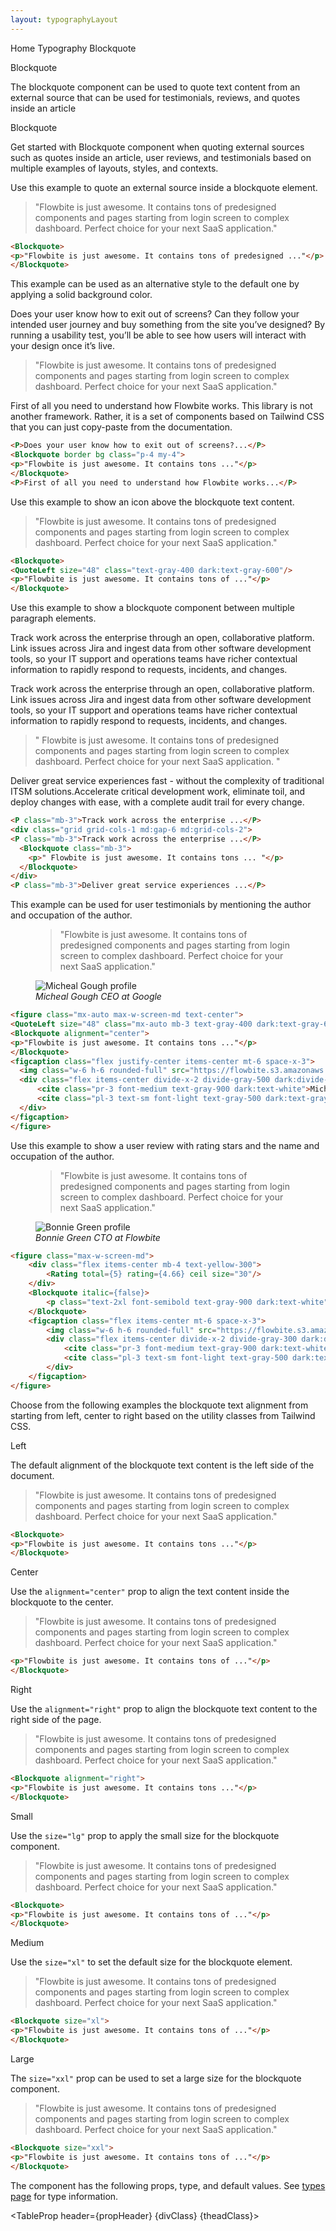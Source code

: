 ```yaml
---
layout: typographyLayout
---
```



<script>
	import { Htwo, ExampleDiv, GitHubSource, CompoDescription, TableProp, TableDefaultRow } from '../../utils'
	import { Blockquote, P, Heading, Highlight, A, Mark, Secondary, TextGradient, Underline, QuoteLeft, Rating, Breadcrumb, BreadcrumbItem } from '$lib';
	;
	
	import componentProps1 from '../../props/Blockquote.json'
  let items1 = componentProps1.props
	let propHeader = ['Name', 'Type', 'Default']

  let divClass='w-full relative overflow-x-auto shadow-md sm:rounded-lg py-4'
  let theadClass ='text-xs text-gray-700 uppercase bg-gray-50 dark:bg-gray-700 dark:text-white'
</script>

<Breadcrumb class="pb-8">
  <BreadcrumbItem href="/" home >Home</BreadcrumbItem>
  <BreadcrumbItem href="/typography/">Typography</BreadcrumbItem>
	<BreadcrumbItem>Blockquote</BreadcrumbItem>
</Breadcrumb>

<Heading class="mb-2" tag="h1" customSize="text-3xl">Blockquote</Heading>

<CompoDescription>The blockquote component can be used to quote text content from an external source that can be used for testimonials, reviews, and quotes inside an article</CompoDescription>

<ExampleDiv>
	<GitHubSource href="typography/Blockquote.svelte">Blockquote</GitHubSource>
</ExampleDiv>

Get started with Blockquote component when quoting external sources such as quotes inside an article, user reviews, and testimonials based on multiple examples of layouts, styles, and contexts.


<Htwo label="Default blockquote" />

Use this example to quote an external source inside a blockquote element.

<ExampleDiv>
<Blockquote>
<p>"Flowbite is just awesome. It contains tons of predesigned components and pages starting from login screen to complex dashboard. Perfect choice for your next SaaS application."</p>
</Blockquote>
</ExampleDiv>

```html
<Blockquote>
<p>"Flowbite is just awesome. It contains tons of predesigned ..."</p>
</Blockquote>
```

<Htwo label="Solid background" />

This example can be used as an alternative style to the default one by applying a solid background color.

<ExampleDiv>
<P>Does your user know how to exit out of screens? Can they follow your intended user journey and buy something from the site you’ve designed? By running a usability test, you’ll be able to see how users will interact with your design once it’s live.</P>
<Blockquote border bg class="p-4 my-4">
<p>"Flowbite is just awesome. It contains tons of predesigned components and pages starting from login screen to complex dashboard. Perfect choice for your next SaaS application."</p>
</Blockquote>
<P>First of all you need to understand how Flowbite works. This library is not another framework. Rather, it is a set of components based on Tailwind CSS that you can just copy-paste from the documentation.</P>
</ExampleDiv>

```html
<P>Does your user know how to exit out of screens?...</P>
<Blockquote border bg class="p-4 my-4">
<p>"Flowbite is just awesome. It contains tons ..."</p>
</Blockquote>
<P>First of all you need to understand how Flowbite works...</P>
```

<Htwo label="Blockquote icon" />

Use this example to show an icon above the blockquote text content.

<ExampleDiv>
<Blockquote>
<QuoteLeft size="48" class="text-gray-400 dark:text-gray-600"/>
<p>"Flowbite is just awesome. It contains tons of predesigned components and pages starting from login screen to complex dashboard. Perfect choice for your next SaaS application."</p>
</Blockquote>
</ExampleDiv>

```html
<Blockquote>
<QuoteLeft size="48" class="text-gray-400 dark:text-gray-600"/>
<p>"Flowbite is just awesome. It contains tons of ..."</p>
</Blockquote>
```

<Htwo label="Paragraph context" />

Use this example to show a blockquote component between multiple paragraph elements.

<ExampleDiv>
<P class="mb-3">Track work across the enterprise through an open, collaborative platform. Link issues across Jira and ingest data from other software development tools, so your IT support and operations teams have richer contextual information to rapidly respond to requests, incidents, and changes.</P>
<div class="grid grid-cols-1 md:gap-6 md:grid-cols-2">
<P class="mb-3">Track work across the enterprise through an open, collaborative platform. Link issues across Jira and ingest data from other software development tools, so your IT support and operations teams have richer contextual information to rapidly respond to requests, incidents, and changes.</P>
  <Blockquote class="mb-3">
    <p>" Flowbite is just awesome. It contains tons of predesigned components and pages starting from login screen to complex dashboard. Perfect choice for your next SaaS application. "</p>
  </Blockquote>
</div>
<P class="mb-3">Deliver great service experiences fast - without the complexity of traditional ITSM solutions.Accelerate critical development work, eliminate toil, and deploy changes with ease, with a complete audit trail for every change.</P>
</ExampleDiv>

```html
<P class="mb-3">Track work across the enterprise ...</P>
<div class="grid grid-cols-1 md:gap-6 md:grid-cols-2">
<P class="mb-3">Track work across the enterprise ...</P>
  <Blockquote class="mb-3">
    <p>" Flowbite is just awesome. It contains tons ... "</p>
  </Blockquote>
</div>
<P class="mb-3">Deliver great service experiences ...</P>
```

<Htwo label="User testimonial" />

This example can be used for user testimonials by mentioning the author and occupation of the author.

<ExampleDiv>
<figure class="mx-auto max-w-screen-md text-center">
<QuoteLeft size="48" class="mx-auto mb-3 text-gray-400 dark:text-gray-600" />
<Blockquote alignment="center">
<p>"Flowbite is just awesome. It contains tons of predesigned components and pages starting from login screen to complex dashboard. Perfect choice for your next SaaS application."</p>
</Blockquote>
<figcaption class="flex justify-center items-center mt-6 space-x-3">
  <img class="w-6 h-6 rounded-full" src="https://flowbite.s3.amazonaws.com/blocks/marketing-ui/avatars/michael-gouch.png" alt="Micheal Gough profile">
  <div class="flex items-center divide-x-2 divide-gray-500 dark:divide-gray-700">
      <cite class="pr-3 font-medium text-gray-900 dark:text-white">Micheal Gough</cite>
      <cite class="pl-3 text-sm font-light text-gray-500 dark:text-gray-400">CEO at Google</cite>
  </div>
</figcaption>
</figure>
</ExampleDiv>

```html
<figure class="mx-auto max-w-screen-md text-center">
<QuoteLeft size="48" class="mx-auto mb-3 text-gray-400 dark:text-gray-600" />
<Blockquote alignment="center">
<p>"Flowbite is just awesome. It contains tons ..."</p>
</Blockquote>
<figcaption class="flex justify-center items-center mt-6 space-x-3">
  <img class="w-6 h-6 rounded-full" src="https://flowbite.s3.amazonaws.com/blocks/marketing-ui/avatars/michael-gouch.png" alt="Micheal Gough profile">
  <div class="flex items-center divide-x-2 divide-gray-500 dark:divide-gray-700">
      <cite class="pr-3 font-medium text-gray-900 dark:text-white">Micheal Gough</cite>
      <cite class="pl-3 text-sm font-light text-gray-500 dark:text-gray-400">CEO at Google</cite>
  </div>
</figcaption>
</figure>
```

<Htwo label="User Review" />

Use this example to show a user review with rating stars and the name and occupation of the author.

<ExampleDiv>
<figure class="max-w-screen-md">
    <div class="flex items-center mb-4 text-yellow-300">
        <Rating total={5} rating={4.66} ceil size="30"/>
    </div>
    <Blockquote italic={false}>
        <p class="text-2xl font-semibold text-gray-900 dark:text-white">"Flowbite is just awesome. It contains tons of predesigned components and pages starting from login screen to complex dashboard. Perfect choice for your next SaaS application."</p>
    </Blockquote>
    <figcaption class="flex items-center mt-6 space-x-3">
        <img class="w-6 h-6 rounded-full" src="https://flowbite.s3.amazonaws.com/blocks/marketing-ui/avatars/bonnie-green.png" alt="Bonnie Green profile">
        <div class="flex items-center divide-x-2 divide-gray-300 dark:divide-gray-700">
            <cite class="pr-3 font-medium text-gray-900 dark:text-white">Bonnie Green</cite>
            <cite class="pl-3 text-sm font-light text-gray-500 dark:text-gray-400">CTO at Flowbite</cite>
        </div>
    </figcaption>
</figure>
</ExampleDiv>

```html
<figure class="max-w-screen-md">
    <div class="flex items-center mb-4 text-yellow-300">
        <Rating total={5} rating={4.66} ceil size="30"/>
    </div>
    <Blockquote italic={false}>
        <p class="text-2xl font-semibold text-gray-900 dark:text-white">"Flowbite is just awesome..."</p>
    </Blockquote>
    <figcaption class="flex items-center mt-6 space-x-3">
        <img class="w-6 h-6 rounded-full" src="https://flowbite.s3.amazonaws.com/blocks/marketing-ui/avatars/bonnie-green.png" alt="Bonnie Green profile">
        <div class="flex items-center divide-x-2 divide-gray-300 dark:divide-gray-700">
            <cite class="pr-3 font-medium text-gray-900 dark:text-white">Bonnie Green</cite>
            <cite class="pl-3 text-sm font-light text-gray-500 dark:text-gray-400">CTO at Flowbite</cite>
        </div>
    </figcaption>
</figure>
```

<Htwo label="
Alignment" />

Choose from the following examples the blockquote text alignment from starting from left, center to right based on the utility classes from Tailwind CSS.


<Heading tag="h3" customSize="text-xl font-semibold" class="mb-4 mt-8">Left</Heading>

The default alignment of the blockquote text content is the left side of the document.

<ExampleDiv>
<Blockquote>
<p>"Flowbite is just awesome. It contains tons of predesigned components and pages starting from login screen to complex dashboard. Perfect choice for your next SaaS application."</p>
</Blockquote>
</ExampleDiv>

```html
<Blockquote>
<p>"Flowbite is just awesome. It contains tons ..."</p>
</Blockquote>
```

<Heading tag="h3" customSize="text-xl font-semibold" class="mb-4 mt-8">Center</Heading>

Use the `alignment="center"` prop to align the text content inside the blockquote to the center.

<ExampleDiv>
<Blockquote alignment="center">
<p>"Flowbite is just awesome. It contains tons of predesigned components and pages starting from login screen to complex dashboard. Perfect choice for your next SaaS application."</p>
</Blockquote>
</ExampleDiv>

```html
<p>"Flowbite is just awesome. It contains tons of ..."</p>
</Blockquote>
```

<Heading tag="h3" customSize="text-xl font-semibold" class="mb-4 mt-8">Right</Heading>

Use the `alignment="right"` prop to align the blockquote text content to the right side of the page.

<ExampleDiv>
<Blockquote alignment="right">
<p>"Flowbite is just awesome. It contains tons of predesigned components and pages starting from login screen to complex dashboard. Perfect choice for your next SaaS application."</p>
</Blockquote>
</ExampleDiv>

```html
<Blockquote alignment="right">
<p>"Flowbite is just awesome. It contains tons ..."</p>
</Blockquote>
```

<Htwo label="Sizes" />

<Heading tag="h3" customSize="text-xl font-semibold" class="mb-4 mt-8">Small</Heading>

Use the `size="lg"` prop to apply the small size for the blockquote component.

<ExampleDiv>
<Blockquote>
<p>"Flowbite is just awesome. It contains tons of predesigned components and pages starting from login screen to complex dashboard. Perfect choice for your next SaaS application."</p>
</Blockquote>
</ExampleDiv>

```html
<Blockquote>
<p>"Flowbite is just awesome. It contains tons of ..."</p>
</Blockquote>
```

<Heading tag="h3" customSize="text-xl font-semibold" class="mb-4 mt-8">Medium</Heading>

Use the `size="xl"` to set the default size for the blockquote element.

<ExampleDiv>
<Blockquote size="xl">
<p>"Flowbite is just awesome. It contains tons of predesigned components and pages starting from login screen to complex dashboard. Perfect choice for your next SaaS application."</p>
</Blockquote>
</ExampleDiv>

```html
<Blockquote size="xl">
<p>"Flowbite is just awesome. It contains tons of ..."</p>
</Blockquote>
```

<Heading tag="h3" customSize="text-xl font-semibold" class="mb-4 mt-8">Large</Heading>

The `size="xxl"` prop can be used to set a large size for the blockquote component.

<ExampleDiv>
<Blockquote size="xxl">
<p>"Flowbite is just awesome. It contains tons of predesigned components and pages starting from login screen to complex dashboard. Perfect choice for your next SaaS application."</p>
</Blockquote>
</ExampleDiv>

```html
<Blockquote size="xxl">
<p>"Flowbite is just awesome. It contains tons of ..."</p>
</Blockquote>
```

<Htwo label="Props" />

The component has the following props, type, and default values. See <A href="/pages/types">types page</A> for type information.

<TableProp header={propHeader} {divClass} {theadClass}>
  <TableDefaultRow items={items1} rowState='hover' />
</TableProp>